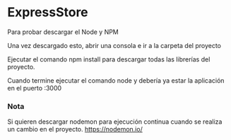 ﻿# ExpressStore
 
 Para probar descargar el Node y NPM
 
 Una vez descargado esto, abrir una consola e ir a la carpeta del proyecto

Ejecutar el comando npm install para descargar todas las librerías del proyecto.

Cuando termine ejecutar el comando node y debería ya estar la aplicación en el puerto :3000

### Nota
Si quieren descargar nodemon para ejecución continua cuando se realiza un cambio en el proyecto.
https://nodemon.io/
